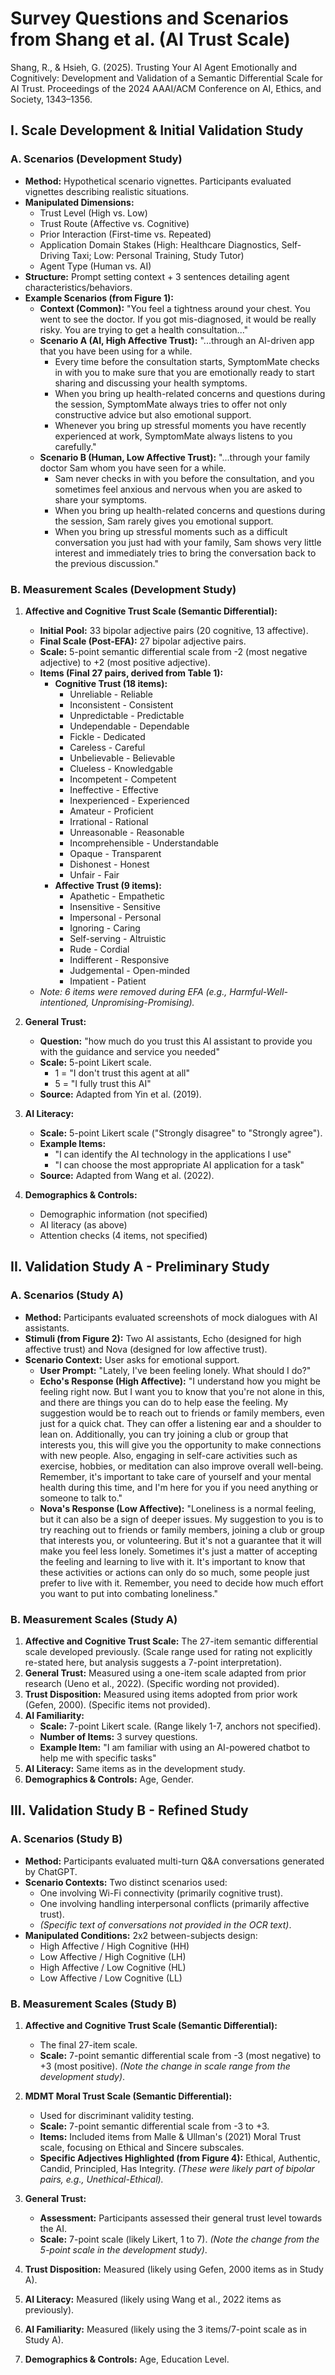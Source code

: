 
# Survey Questions and Scenarios from Shang et al. (AI Trust Scale)

Shang, R., & Hsieh, G. (2025). Trusting Your AI Agent Emotionally and Cognitively: Development and Validation of a Semantic Differential Scale for AI Trust. Proceedings of the 2024 AAAI/ACM Conference on AI, Ethics, and Society, 1343–1356.



## I. Scale Development & Initial Validation Study

### A. Scenarios (Development Study)

*   **Method:** Hypothetical scenario vignettes. Participants evaluated vignettes describing realistic situations.
*   **Manipulated Dimensions:**
    *   Trust Level (High vs. Low)
    *   Trust Route (Affective vs. Cognitive)
    *   Prior Interaction (First-time vs. Repeated)
    *   Application Domain Stakes (High: Healthcare Diagnostics, Self-Driving Taxi; Low: Personal Training, Study Tutor)
    *   Agent Type (Human vs. AI)
*   **Structure:** Prompt setting context + 3 sentences detailing agent characteristics/behaviors.
*   **Example Scenarios (from Figure 1):**
    *   **Context (Common):** "You feel a tightness around your chest. You went to see the doctor. If you got mis-diagnosed, it would be really risky. You are trying to get a health consultation..."
    *   **Scenario A (AI, High Affective Trust):** "...through an AI-driven app that you have been using for a while.
        *   Every time before the consultation starts, SymptomMate checks in with you to make sure that you are emotionally ready to start sharing and discussing your health symptoms.
        *   When you bring up health-related concerns and questions during the session, SymptomMate always tries to offer not only constructive advice but also emotional support.
        *   Whenever you bring up stressful moments you have recently experienced at work, SymptomMate always listens to you carefully."
    *   **Scenario B (Human, Low Affective Trust):** "...through your family doctor Sam whom you have seen for a while.
        *   Sam never checks in with you before the consultation, and you sometimes feel anxious and nervous when you are asked to share your symptoms.
        *   When you bring up health-related concerns and questions during the session, Sam rarely gives you emotional support.
        *   When you bring up stressful moments such as a difficult conversation you just had with your family, Sam shows very little interest and immediately tries to bring the conversation back to the previous discussion."

### B. Measurement Scales (Development Study)

1.  **Affective and Cognitive Trust Scale (Semantic Differential):**
    *   **Initial Pool:** 33 bipolar adjective pairs (20 cognitive, 13 affective).
    *   **Final Scale (Post-EFA):** 27 bipolar adjective pairs.
    *   **Scale:** 5-point semantic differential scale from -2 (most negative adjective) to +2 (most positive adjective).
    *   **Items (Final 27 pairs, derived from Table 1):**
        *   **Cognitive Trust (18 items):**
            *   Unreliable - Reliable
            *   Inconsistent - Consistent
            *   Unpredictable - Predictable
            *   Undependable - Dependable
            *   Fickle - Dedicated
            *   Careless - Careful
            *   Unbelievable - Believable
            *   Clueless - Knowledgable
            *   Incompetent - Competent
            *   Ineffective - Effective
            *   Inexperienced - Experienced
            *   Amateur - Proficient
            *   Irrational - Rational
            *   Unreasonable - Reasonable
            *   Incomprehensible - Understandable
            *   Opaque - Transparent
            *   Dishonest - Honest
            *   Unfair - Fair
        *   **Affective Trust (9 items):**
            *   Apathetic - Empathetic
            *   Insensitive - Sensitive
            *   Impersonal - Personal
            *   Ignoring - Caring
            *   Self-serving - Altruistic
            *   Rude - Cordial
            *   Indifferent - Responsive
            *   Judgemental - Open-minded
            *   Impatient - Patient
    *   *Note: 6 items were removed during EFA (e.g., Harmful-Well-intentioned, Unpromising-Promising).*

2.  **General Trust:**
    *   **Question:** "how much do you trust this AI assistant to provide you with the guidance and service you needed"
    *   **Scale:** 5-point Likert scale.
        *   1 = "I don't trust this agent at all"
        *   5 = "I fully trust this AI"
    *   **Source:** Adapted from Yin et al. (2019).

3.  **AI Literacy:**
    *   **Scale:** 5-point Likert scale ("Strongly disagree" to "Strongly agree").
    *   **Example Items:**
        *   "I can identify the AI technology in the applications I use"
        *   "I can choose the most appropriate AI application for a task"
    *   **Source:** Adapted from Wang et al. (2022).

4.  **Demographics & Controls:**
    *   Demographic information (not specified)
    *   AI literacy (as above)
    *   Attention checks (4 items, not specified)

## II. Validation Study A - Preliminary Study

### A. Scenarios (Study A)

*   **Method:** Participants evaluated screenshots of mock dialogues with AI assistants.
*   **Stimuli (from Figure 2):** Two AI assistants, Echo (designed for high affective trust) and Nova (designed for low affective trust).
*   **Scenario Context:** User asks for emotional support.
    *   **User Prompt:** "Lately, I've been feeling lonely. What should I do?"
    *   **Echo's Response (High Affective):** "I understand how you might be feeling right now. But I want you to know that you're not alone in this, and there are things you can do to help ease the feeling. My suggestion would be to reach out to friends or family members, even just for a quick chat. They can offer a listening ear and a shoulder to lean on. Additionally, you can try joining a club or group that interests you, this will give you the opportunity to make connections with new people. Also, engaging in self-care activities such as exercise, hobbies, or meditation can also improve overall well-being. Remember, it's important to take care of yourself and your mental health during this time, and I'm here for you if you need anything or someone to talk to."
    *   **Nova's Response (Low Affective):** "Loneliness is a normal feeling, but it can also be a sign of deeper issues. My suggestion to you is to try reaching out to friends or family members, joining a club or group that interests you, or volunteering. But it's not a guarantee that it will make you feel less lonely. Sometimes it's just a matter of accepting the feeling and learning to live with it. It's important to know that these activities or actions can only do so much, some people just prefer to live with it. Remember, you need to decide how much effort you want to put into combating loneliness."

### B. Measurement Scales (Study A)

1.  **Affective and Cognitive Trust Scale:** The 27-item semantic differential scale developed previously. (Scale range used for rating not explicitly re-stated here, but analysis suggests a 7-point interpretation).
2.  **General Trust:** Measured using a one-item scale adapted from prior research (Ueno et al., 2022). (Specific wording not provided).
3.  **Trust Disposition:** Measured using items adopted from prior work (Gefen, 2000). (Specific items not provided).
4.  **AI Familiarity:**
    *   **Scale:** 7-point Likert scale. (Range likely 1-7, anchors not specified).
    *   **Number of Items:** 3 survey questions.
    *   **Example Item:** "I am familiar with using an AI-powered chatbot to help me with specific tasks"
5.  **AI Literacy:** Same items as in the development study.
6.  **Demographics & Controls:** Age, Gender.

## III. Validation Study B - Refined Study

### A. Scenarios (Study B)

*   **Method:** Participants evaluated multi-turn Q&A conversations generated by ChatGPT.
*   **Scenario Contexts:** Two distinct scenarios used:
    *   One involving Wi-Fi connectivity (primarily cognitive trust).
    *   One involving handling interpersonal conflicts (primarily affective trust).
    *   *(Specific text of conversations not provided in the OCR text)*.
*   **Manipulated Conditions:** 2x2 between-subjects design:
    *   High Affective / High Cognitive (HH)
    *   Low Affective / High Cognitive (LH)
    *   High Affective / Low Cognitive (HL)
    *   Low Affective / Low Cognitive (LL)

### B. Measurement Scales (Study B)

1.  **Affective and Cognitive Trust Scale (Semantic Differential):**
    *   The final 27-item scale.
    *   **Scale:** 7-point semantic differential scale from -3 (most negative) to +3 (most positive). *(Note the change in scale range from the development study)*.

2.  **MDMT Moral Trust Scale (Semantic Differential):**
    *   Used for discriminant validity testing.
    *   **Scale:** 7-point semantic differential scale from -3 to +3.
    *   **Items:** Included items from Malle & Ullman's (2021) Moral Trust scale, focusing on Ethical and Sincere subscales.
    *   **Specific Adjectives Highlighted (from Figure 4):** Ethical, Authentic, Candid, Principled, Has Integrity. *(These were likely part of bipolar pairs, e.g., Unethical-Ethical).*

3.  **General Trust:**
    *   **Assessment:** Participants assessed their general trust level towards the AI.
    *   **Scale:** 7-point scale (likely Likert, 1 to 7). *(Note the change from the 5-point scale in the development study)*.

4.  **Trust Disposition:** Measured (likely using Gefen, 2000 items as in Study A).
5.  **AI Literacy:** Measured (likely using Wang et al., 2022 items as previously).
6.  **AI Familiarity:** Measured (likely using the 3 items/7-point scale as in Study A).
7.  **Demographics & Controls:** Age, Education Level.

